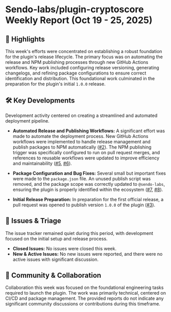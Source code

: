 # Sendo-labs/plugin-cryptoscore Weekly Report (Oct 19 - 25, 2025)

## 🚀 Highlights
This week's efforts were concentrated on establishing a robust foundation for the plugin's release lifecycle. The primary focus was on automating the release and NPM publishing processes through new GitHub Actions workflows. Key work included configuring release versioning, generating changelogs, and refining package configurations to ensure correct identification and distribution. This foundational work culminated in the preparation for the plugin's initial `1.0.0` release.

## 🛠️ Key Developments
Development activity centered on creating a streamlined and automated deployment pipeline.

- **Automated Release and Publishing Workflows:** A significant effort was made to automate the deployment process. New GitHub Actions workflows were implemented to handle release management and publish packages to NPM automatically ([#2](https://github.com/Sendo-labs/plugin-cryptoscore/pull/2)). The NPM publishing trigger was specifically configured to run on pull request merges, and references to reusable workflows were updated to improve efficiency and maintainability ([#5](https://github.com/Sendo-labs/plugin-cryptoscore/pull/5), [#6](https://github.com/Sendo-labs/plugin-cryptoscore/pull/6)).

- **Package Configuration and Bug Fixes:** Several small but important fixes were made to the `package.json` file. An unused publish script was removed, and the package scope was correctly updated to `@sendo-labs`, ensuring the plugin is properly identified within the ecosystem ([#7](https://github.com/Sendo-labs/plugin-cryptoscore/pull/7), [#8](https://github.com/Sendo-labs/plugin-cryptoscore/pull/8)).

- **Initial Release Preparation:** In preparation for the first official release, a pull request was opened to publish version `1.0.0` of the plugin ([#3](https://github.com/Sendo-labs/plugin-cryptoscore/pull/3)).

## 🐛 Issues & Triage
The issue tracker remained quiet during this period, with development focused on the initial setup and release process.

- **Closed Issues:** No issues were closed this week.
- **New & Active Issues:** No new issues were reported, and there were no active issues with significant discussion.

## 💬 Community & Collaboration
Collaboration this week was focused on the foundational engineering tasks required to launch the plugin. The work was primarily technical, centered on CI/CD and package management. The provided reports do not indicate any significant community discussions or contributions during this timeframe.